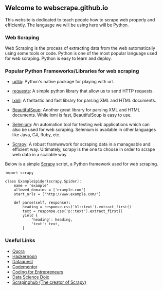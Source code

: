 ## Welcome to webscrape.github.io

This website is dedicated to teach people how to scrape web properly and efficiently. The language we will be using here will be [Python](https://www.python.org/).

### Web Scraping

Web Scraping is the process of extracting data from the web automatically using some tools or code.
Python is one of the most popular language used for web scraping. Python is easy to learn and deploy.


### Popular Python Frameworks/Libraries for web scraping

* [urllib](https://docs.python.org/3/library/urllib.html): Python's native package for playing with url.

* [requests](http://docs.python-requests.org/en/master/): A simple python library that allow us to send HTTP requests.

* [lxml](http://lxml.de/): A fantastic and fast library for parsing XML and HTML documents.

* [BeautifulSoup](https://www.crummy.com/software/BeautifulSoup/): Another great library for parsing XML and HTML documents. 
While lxml is fast, BeautifulSoup is easy to use.

* [Selenium](http://www.seleniumhq.org/): An automation tool for testing web applications which can also be used for web scraping. 
Selenium is available in other languages like Java, C#, Ruby, etc.

* [Scrapy](https://scrapy.org/): A robust framwework for scraping data in a manageable and efficient way. 
Ultimately, scrapy is the one to choose in order to scrape web data in a scalable way. 

Below is a simple [Scrapy](https://scrapy.org/) script, a Python framework used for web scraping.

```
import scrapy

class ExampleSpider(scrapy.Spider):
    name = 'example'
    allowed_domains = ['example.com']
    start_urls = ['http://www.example.com/']

    def parse(self, response):
        heading = response.css('h1::text').extract_first()
        text = response.css('p::text').extract_first()
        yield {
            'heading': heading,
            'text': text,
        }
```

### Useful Links

* [Quora](https://www.quora.com/What-are-some-good-Python-web-scraping-tutorials)
* [Hackernoon](https://hackernoon.com/web-scraping-tutorial-with-python-tips-and-tricks-db070e70e071)
* [Dataquest](https://www.dataquest.io/blog/web-scraping-tutorial-python/)
* [Codementor](https://www.codementor.io/community/topic/web-scraping)
* [Coding for Entrepreneurs](https://www.youtube.com/watch?v=3xQTJi2tqgk&t=3s)
* [Data Science Dojo](https://www.youtube.com/watch?v=XQgXKtPSzUI)
* [Scrapinghub (The creator of Scrapy)](https://learn.scrapinghub.com/scrapy/)
